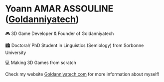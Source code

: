 <!--  URL: https://github.com/Goldanniyatech/Goldanniyatech -->
# Yoann AMAR ASSOULINE ([Goldanniyatech](https://www.goldanniyatech.com/))
🎮 3D Game Developer & Founder of Goldanniyatech

🏙️ Doctoral/ PhD Student in Linguistics (Semiology) from Sorbonne University

💻 Making 3D Games from scratch

Check my website [Goldanniyatech.com](https://www.goldanniyatech.com/) for more information about myself! 
